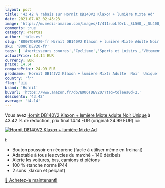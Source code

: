 ```yaml
---
layout: post
title: '43.42 % rabais sur Hornit DB140V2 Klaxon + lumière Mixte Ad'
date: 2021-07-02 02:45:23
image: 'https://m.media-amazon.com/images/I/411nuoLfQrL._SL500_._SL400_.jpg'
comments: true
category: ofertas
author: 'tole.es'
slug: 'B006TDEV20-fr Hornit DB140V2 Klaxon + lumière Mixte Adulte Noir Unique'
sku: 'B006TDEV20-fr'
tags: [ 'Avertisseurs sonores','Cyclisme','Sports et Loisirs','Vêtements et équipement de sport','hornit','Équipement vélos et accessoires', ]
actualPrice: 14.14 EUR
currency: EUR
price: 14.14
comparePrice: 24.99 EUR
prodname: 'Hornit DB140V2 Klaxon + lumière Mixte Adulte  Noir  Unique'
country: 'fr'
flag: '🇫🇷'
brand: 'Hornit'
buyurl: 'https://www.amazon.fr/dp/B006TDEV20/?tag=tolees0d-21'
descuento: '43.42'
average: '14.14'
---
```


Vous avez [Hornit DB140V2 Klaxon + lumière Mixte Adulte  Noir  Unique](https://www.amazon.fr/dp/B006TDEV20/?tag=tolees0d-21)  à  43.42 % de réduction, prix final  14.14 EUR (original: 24.99 EUR) ici:

[![Hornit DB140V2 Klaxon + lumière Mixte Ad](https://m.media-amazon.com/images/I/411nuoLfQrL._SL500_._SL400_.jpg)](https://www.amazon.fr/dp/B006TDEV20/?tag=tolees0d-21)

ℹ️:

- Bouton poussoir en néoprène (facile à utiliser même en freinant)
- Adaptable à tous les cycles du marché - 140 décibels
- Alerte les voitures, bus, camions et piétons
- 100 % étanche norme IP44
- 2 sons (klaxon et perçant)

[🛒 Achetez-le maintenant!!](https://www.amazon.fr/dp/B006TDEV20/?tag=tolees0d-21)
